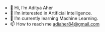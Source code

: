 - 👋 Hi, I’m Aditya Aher
- 👀 I’m interested in Artificial Intelligence.
- 🌱 I’m currently learning Machine Learning.
- 📫 How to reach me adiaher84@gmail.com

<!---
asaher84/asaher84 is a ✨ special ✨ repository because its `README.md` (this file) appears on your GitHub profile.
You can click the Preview link to take a look at your changes.
--->
